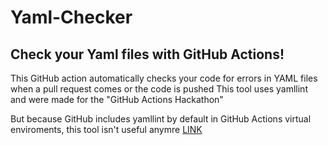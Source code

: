 # Yaml-Checker
## Check your Yaml files with GitHub Actions!
This GitHub action automatically checks your code for errors in YAML files when a pull request comes or the code is pushed
This tool uses yamllint and were made for the "GitHub Actions Hackathon"

But because GitHub includes yamllint by default in GitHub Actions virtual enviroments, this tool isn't useful anymre [LINK](https://github.com/actions/virtual-environments/issues/1142)
